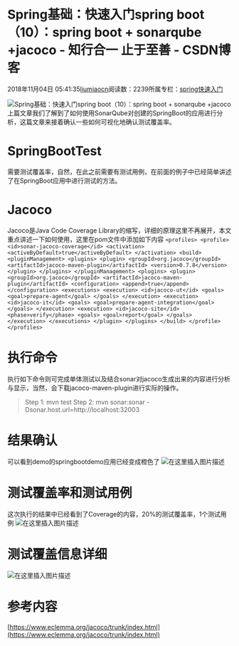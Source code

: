 
# Spring基础：快速入门spring boot（10）：spring boot + sonarqube +jacoco - 知行合一 止于至善 - CSDN博客

2018年11月04日 05:41:35[liumiaocn](https://me.csdn.net/liumiaocn)阅读数：2239所属专栏：[spring快速入门](https://blog.csdn.net/column/details/13907.html)



![Spring基础：快速入门spring boot（10）：spring boot + sonarqube +jacoco](https://img-blog.csdn.net/20161203082310637)
上篇文章我们了解到了如何使用SonarQube对创建的SpringBoot的应用进行分析，这篇文章来接着确认一些如何可视化地确认测试覆盖率。
[
](https://img-blog.csdn.net/20161203082310637)
# SpringBootTest
[
](https://img-blog.csdn.net/20161203082310637)需要测试覆盖率，自然，在此之前需要有测试用例，在前面的例子中已经简单讲述了在SpringBoot应用中进行测试的方法。
[
](https://img-blog.csdn.net/20161203082310637)
# Jacoco
[
](https://img-blog.csdn.net/20161203082310637)Jacoco是Java Code Coverage Library的缩写，详细的原理这里不再展开，本文重点讲述一下如何使用，这里在pom文件中添加如下内容
[
](https://img-blog.csdn.net/20161203082310637)`<profiles>
		<profile>
			<id>sonar-jacoco-coverage</id>
			<activation>
				<activeByDefault>true</activeByDefault>
			</activation>
			<build>
				<pluginManagement>
					<plugins>
						<plugin>
							<groupId>org.jacoco</groupId>
							<artifactId>jacoco-maven-plugin</artifactId>
							<version>0.7.8</version>
						</plugin>
					</plugins>
				</pluginManagement>
				<plugins>
					<plugin>
						<groupId>org.jacoco</groupId>
						<artifactId>jacoco-maven-plugin</artifactId>
						<configuration>
							<append>true</append>
						</configuration>
						<executions>
							<execution>
								<id>jacoco-ut</id>
								<goals>
									<goal>prepare-agent</goal>
								</goals>
							</execution>
							<execution>
								<id>jacoco-it</id>
								<goals>
									<goal>prepare-agent-integration</goal>
								</goals>
							</execution>
							<execution>
								<id>jacoco-site</id>
								<phase>verify</phase>
								<goals>
									<goal>report</goal>
								</goals>
							</execution>
						</executions>
					</plugin>
				</plugins>
			</build>
		</profile>
	</profiles>`[
](https://img-blog.csdn.net/20161203082310637)
# 执行命令
[
](https://img-blog.csdn.net/20161203082310637)执行如下命令则可完成单体测试以及结合sonar对jacoco生成出来的内容进行分析与显示，当然，会下载jacoco-maven-plugin进行实际的操作。
[
](https://img-blog.csdn.net/20161203082310637)
> Step 1: mvn test
[
](https://img-blog.csdn.net/20161203082310637)
> Step 2: mvn sonar:sonar -Dsonar.host.url=http://localhost:32003
[
](https://img-blog.csdn.net/20161203082310637)
# 结果确认
[
](https://img-blog.csdn.net/20161203082310637)可以看到demo的springbootdemo应用已经变成橙色了
![在这里插入图片描述](https://img-blog.csdnimg.cn/20181102134636678.png?x-oss-process=image/watermark,type_ZmFuZ3poZW5naGVpdGk,shadow_10,text_aHR0cHM6Ly9ibG9nLmNzZG4ubmV0L2xpdW1pYW9jbg==,size_16,color_FFFFFF,t_70)
# 测试覆盖率和测试用例
这次执行的结果中已经看到了Coverage的内容，20%的测试覆盖率，1个测试用例
![在这里插入图片描述](https://img-blog.csdnimg.cn/20181102134823320.png?x-oss-process=image/watermark,type_ZmFuZ3poZW5naGVpdGk,shadow_10,text_aHR0cHM6Ly9ibG9nLmNzZG4ubmV0L2xpdW1pYW9jbg==,size_16,color_FFFFFF,t_70)
# 测试覆盖信息详细
![在这里插入图片描述](https://img-blog.csdnimg.cn/2018110213494359.png?x-oss-process=image/watermark,type_ZmFuZ3poZW5naGVpdGk,shadow_10,text_aHR0cHM6Ly9ibG9nLmNzZG4ubmV0L2xpdW1pYW9jbg==,size_16,color_FFFFFF,t_70)
# 参考内容
[https://www.eclemma.org/jacoco/trunk/index.html](https://www.eclemma.org/jacoco/trunk/index.html)

